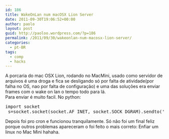 ```yaml
---
id: 186
title: WakeOnLan num macOSX Lion Server
date: 2011-09-30T19:06:52+00:00
author: paolo
layout: post
guid: http://paoloo.wordpress.com/?p=186
permalink: /2011/09/30/wakeonlan-num-macosx-lion-server/
categories:
  - pt-BR
tags:
  - comp
  - hacks
---
```

A porcaria do mac OSX Lion, rodando no MacMini, usado como servidor de arquivos é uma droga e fica se desligando só por falta de atividade(por falha no OS, nao por falta de configuração) e uma das soluções era enviar frames com o wake on lan o tempo todo para lá.  
Para enviar é muito facil. No python:

<pre class="brush: python; title: ; notranslate" title="">import socket
 s=socket.socket(socket.AF_INET, socket.SOCK_DGRAM).sendto('\xff'*6+'\xc8\x2a\x14\x58\xf9\x59'*16, ('172.17.119.3', 80))
</pre>

Depois foi pro cron e funcionou tranquilamente. Só não foi um final feliz porque outros problemas apareceram o foi feito o mais correto: Enfiar um linux no Mac Mini hahaha.